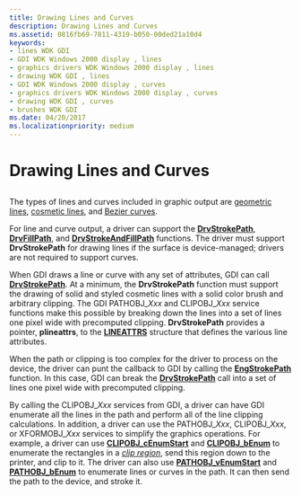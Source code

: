```yaml
---
title: Drawing Lines and Curves
description: Drawing Lines and Curves
ms.assetid: 0816fb69-7811-4319-b050-00ded21a10d4
keywords:
- lines WDK GDI
- GDI WDK Windows 2000 display , lines
- graphics drivers WDK Windows 2000 display , lines
- drawing WDK GDI , lines
- GDI WDK Windows 2000 display , curves
- graphics drivers WDK Windows 2000 display , curves
- drawing WDK GDI , curves
- brushes WDK GDI
ms.date: 04/20/2017
ms.localizationpriority: medium
---
```


# Drawing Lines and Curves


## <span id="ddk_drawing_lines_and_curves_gg"></span><span id="DDK_DRAWING_LINES_AND_CURVES_GG"></span>


The types of lines and curves included in graphic output are [geometric lines](geometric-wide-lines.md), [cosmetic lines](cosmetic-lines.md), and [Bezier curves](bezier-curves.md).

For line and curve output, a driver can support the [**DrvStrokePath**](https://msdn.microsoft.com/library/windows/hardware/ff556316), [**DrvFillPath**](https://msdn.microsoft.com/library/windows/hardware/ff556220), and [**DrvStrokeAndFillPath**](https://msdn.microsoft.com/library/windows/hardware/ff556311) functions. The driver must support **DrvStrokePath** for drawing lines if the surface is device-managed; drivers are not required to support curves.

When GDI draws a line or curve with any set of attributes, GDI can call [**DrvStrokePath**](https://msdn.microsoft.com/library/windows/hardware/ff556316). At a minimum, the **DrvStrokePath** function must support the drawing of solid and styled cosmetic lines with a solid color brush and arbitrary clipping. The GDI PATHOBJ\_*Xxx* and CLIPOBJ\_*Xxx* service functions make this possible by breaking down the lines into a set of lines one pixel wide with precomputed clipping. **DrvStrokePath** provides a pointer, **plineattrs**, to the [**LINEATTRS**](https://msdn.microsoft.com/library/windows/hardware/ff568195) structure that defines the various line attributes.

When the path or clipping is too complex for the driver to process on the device, the driver can punt the callback to GDI by calling the [**EngStrokePath**](https://msdn.microsoft.com/library/windows/hardware/ff565033) function. In this case, GDI can break the [**DrvStrokePath**](https://msdn.microsoft.com/library/windows/hardware/ff556316) call into a set of lines one pixel wide with precomputed clipping.

By calling the CLIPOBJ\_*Xxx* services from GDI, a driver can have GDI enumerate all the lines in the path and perform all of the line clipping calculations. In addition, a driver can use the PATHOBJ\_*Xxx*, CLIPOBJ\_*Xxx*, or XFORMOBJ\_*Xxx* services to simplify the graphics operations. For example, a driver can use [**CLIPOBJ\_cEnumStart**](https://msdn.microsoft.com/library/windows/hardware/ff539421) and [**CLIPOBJ\_bEnum**](https://msdn.microsoft.com/library/windows/hardware/ff539420) to enumerate the rectangles in a [*clip region*](https://msdn.microsoft.com/library/windows/hardware/ff556274#wdkgloss-clip-region), send this region down to the printer, and clip to it. The driver can also use [**PATHOBJ\_vEnumStart**](https://msdn.microsoft.com/library/windows/hardware/ff568856) and [**PATHOBJ\_bEnum**](https://msdn.microsoft.com/library/windows/hardware/ff568851) to enumerate lines or curves in the path. It can then send the path to the device, and stroke it.

 

 





